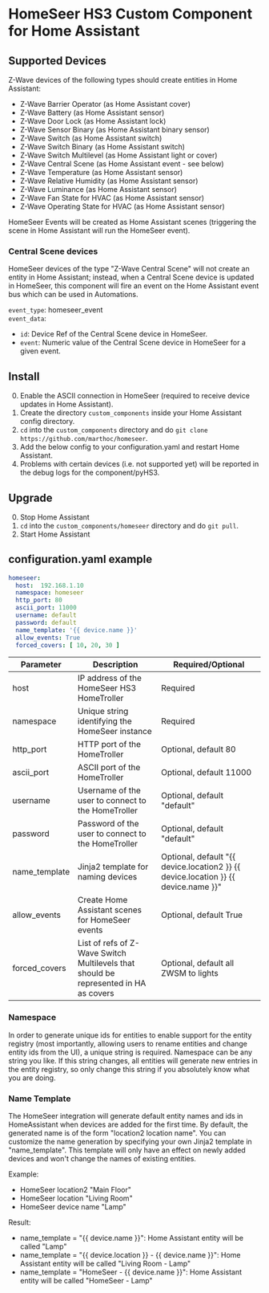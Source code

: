 # HomeSeer HS3 Custom Component for Home Assistant

## Supported Devices

Z-Wave devices of the following types should create entities in Home Assistant:
- Z-Wave Barrier Operator (as Home Assistant cover)
- Z-Wave Battery (as Home Assistant sensor)
- Z-Wave Door Lock (as Home Assistant lock)
- Z-Wave Sensor Binary (as Home Assistant binary sensor)
- Z-Wave Switch (as Home Assistant switch)
- Z-Wave Switch Binary (as Home Assistant switch)
- Z-Wave Switch Multilevel (as Home Assistant light or cover)
- Z-Wave Central Scene (as Home Assistant event - see below)
- Z-Wave Temperature (as Home Assistant sensor)
- Z-Wave Relative Humidity (as Home Assistant sensor)
- Z-Wave Luminance (as Home Assistant sensor)
- Z-Wave Fan State for HVAC (as Home Assistant sensor)
- Z-Wave Operating State for HVAC (as Home Assistant sensor)

HomeSeer Events will be created as Home Assistant scenes (triggering the scene in Home Assistant will run the HomeSeer event).

### Central Scene devices

HomeSeer devices of the type "Z-Wave Central Scene" will not create an entity in Home Assistant; instead, when a Central Scene device is updated in HomeSeer, this component will fire an event on the Home Assistant event bus which can be used in Automations.

`event_type`: homeseer_event  
`event_data`:
- `id`: Device Ref of the Central Scene device in HomeSeer.
- `event`: Numeric value of the Central Scene device in HomeSeer for a given event.

## Install

0. Enable the ASCII connection in HomeSeer (required to receive device updates in Home Assistant).
1. Create the directory `custom_components` inside your Home Assistant config directory.
2. `cd` into the `custom_components` directory and do `git clone https://github.com/marthoc/homeseer`.
3. Add the below config to your configuration.yaml and restart Home Assistant.
4. Problems with certain devices (i.e. not supported yet) will be reported in the debug logs for the component/pyHS3.

## Upgrade

0. Stop Home Assistant
1. `cd` into the `custom_components/homeseer` directory and do `git pull`.
2. Start Home Assistant

## configuration.yaml example

```yaml
homeseer:
  host:  192.168.1.10
  namespace: homeseer
  http_port: 80
  ascii_port: 11000
  username: default
  password: default
  name_template: '{{ device.name }}'
  allow_events: True
  forced_covers: [ 10, 20, 30 ]
```
|Parameter|Description|Required/Optional|
|---------|-----------|-----------------|
|host|IP address of the HomeSeer HS3 HomeTroller|Required|
|namespace|Unique string identifying the HomeSeer instance|Required|
|http_port|HTTP port of the HomeTroller|Optional, default 80|
|ascii_port|ASCII port of the HomeTroller|Optional, default 11000|
|username|Username of the user to connect to the HomeTroller|Optional, default "default"|
|password|Password of the user to connect to the HomeTroller|Optional, default "default"|
|name_template|Jinja2 template for naming devices|Optional, default "{{ device.location2 }} {{ device.location }} {{ device.name }}"|
|allow_events|Create Home Assistant scenes for HomeSeer events|Optional, default True|
|forced_covers|List of refs of Z-Wave Switch Multilevels that should be represented in HA as covers|Optional, default all ZWSM to lights|

### Namespace

In order to generate unique ids for entities to enable support for the entity registry (most importantly, allowing users to rename entities and change entity ids from the UI), a unique string is required. Namespace can be any string you like. If this string changes, all entities will generate new entries in the entity registry, so only change this string if you absolutely know what you are doing.

### Name Template

The HomeSeer integration will generate default entity names and ids in HomeAssistant when devices are added for the first time.
By default, the generated name is of the form "location2 location name". You can customize the name generation by 
specifying your own Jinja2 template in "name_template". This template will only have an effect on newly added devices and
won't change the names of existing entities.

Example:
- HomeSeer location2 "Main Floor"
- HomeSeer location "Living Room"
- HomeSeer device name "Lamp"

Result:
- name_template = "{{ device.name }}": Home Assistant entity will be called "Lamp"
- name_template = "{{ device.location }} - {{ device.name }}": Home Assistant entity will be called "Living Room - Lamp"
- name_template = "HomeSeer - {{ device.name }}": Home Assistant entity will be called "HomeSeer - Lamp"


